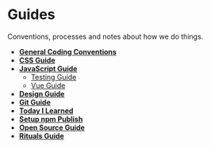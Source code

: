 # Guides

Conventions, processes and notes about how we do things.

- **[General Coding Conventions](./coding/)**
- **[CSS Guide](./css/)**
- **[JavaScript Guide](./javascript/)**
  - [Testing Guide](./javascript/testing)
  - [Vue Guide](./javascript/vue)
- **[Design Guide](./design/)**
- **[Git Guide](./git/)**
- **[Today I Learned](./til/)**
- **[Setup npm Publish](./npm)**
- **[Open Source Guide](./opensource)**
- **[Rituals Guide](./rituals)**
